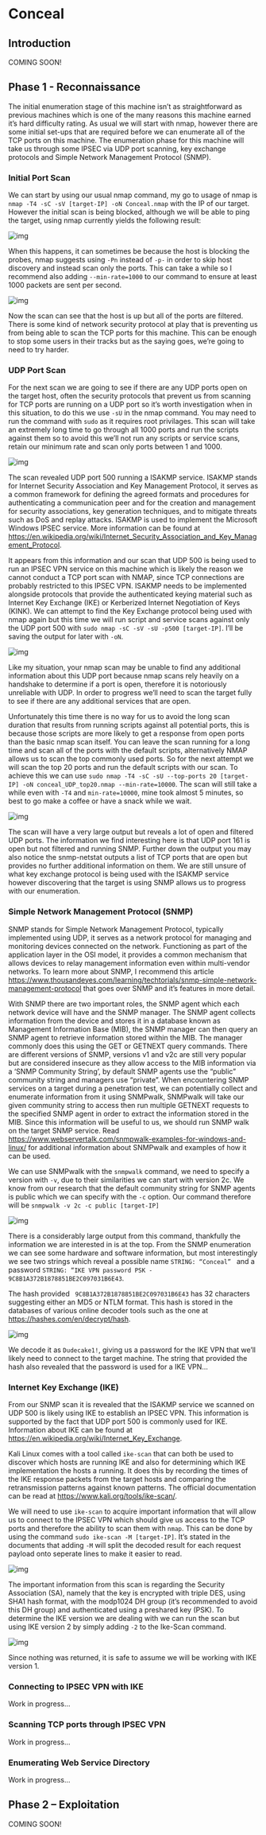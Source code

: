 # Conceal

## Introduction
COMING SOON!

## Phase 1 - Reconnaissance
The initial enumeration stage of this machine isn’t as straightforward as previous machines which is one of the many reasons this machine earned it’s hard difficulty rating. As usual we will start with nmap, however there are some initial set-ups that are required before we can enumerate all of the TCP ports on this machine. The enumeration phase for this machine will take us through some IPSEC via UDP port scanning, key exchange protocols and Simple Network Management Protocol (SNMP).

### Initial Port Scan
We can start by using our usual nmap command,  my go to usage of nmap is ``nmap -T4 -sC -sV [target-IP] -oN Conceal.nmap`` with the IP of our target. However the initial scan is being blocked, although we will be able to ping the target, using nmap currently yields the following result:

![img](assets/nmap_scan_1.png)

When this happens, it can sometimes be because the host is blocking the probes, nmap suggests using ``-Pn`` instead of ``-p-`` in order to skip host discovery and instead scan only the ports. This can take a while so I recommend also adding ``--min-rate=1000`` to our command to ensure at least 1000 packets are sent per second.

![img](assets/nmap_scan_2.png)

Now the scan can see that the host is up but all of the ports are filtered. There is some kind of network security protocol at play that is preventing us from being able to scan the TCP ports for this machine. This can be enough to stop some users in their tracks but as the saying goes, we’re going to need to try harder.

### UDP Port Scan
For the next scan we are going to see if there are any UDP ports open on the target host, often the security protocols that prevent us from scanning for TCP ports are running on a UDP port so it’s worth investigation when in this situation, to do this we use ``-sU`` in the nmap command. You may need to run the command with ``sudo`` as it requires root privilages. This scan will take an extremely long time to go through all 1000 ports and run the scripts against them so to avoid this we’ll not run any scripts or service scans, retain our minimum rate and scan only ports between 1 and 1000.

![img](assets/nmap_scan_UDP_1.png)

The scan revealed UDP port 500 running a ISAKMP service. ISAKMP stands for Internet Security Association and Key Management Protocol, it serves as a common framework for defining the agreed formats and procedures for authenticating a communication peer and for the creation and management for security associations, key generation techniques, and to mitigate threats such as DoS and replay attacks. ISAKMP is used to implement the Microsoft Windows IPSEC service. More information can be found at https://en.wikipedia.org/wiki/Internet_Security_Association_and_Key_Management_Protocol.

It appears from this information and our scan that UDP 500 is being used to run an IPSEC VPN service on this machine which is likely the reason we cannot conduct a TCP port scan with NMAP, since TCP connections are probably restricted to this IPSEC VPN. ISAKMP needs to be implemented alongside protocols that provide the authenticated keying material such as Internet Key Exchange (IKE) or Kerberized Internet Negotiation of Keys (KINK).  We can attempt to find the Key Exchange protocol being used with nmap again but this time we will run script and service scans against only the UDP port 500 with ``sudo nmap -sC -sV -sU -p500 [target-IP]``. I’ll be saving the output for later with ``-oN``.

![img](assets/nmap_scan_UDP_2.png)

Like my situation, your nmap scan may be unable to find any additional information about this UDP port because nmap scans rely heavily on a handshake to determine if a port is open, therefore it is notoriously unreliable with UDP. In order to progress we’ll need to scan the target fully to see if there are any additional services that are open.

Unfortunately this time there is no way for us to avoid the long scan duration that results from running scripts against all potential ports, this is because those scripts are more likely to get a response from open ports than the basic nmap scan itself.  You can leave the scan running for a long time and scan all of the ports with the default scripts, alternatively NMAP allows us to scan the top commonly used ports. So for the next attempt we will scan the top 20 ports and run the default scripts with our scan. To achieve this we can use ``sudo nmap -T4 -sC -sU --top-ports 20 [target-IP] -oN conceal_UDP_top20.nmap --min-rate=10000``. The scan will still take a while even with ``-T4`` and ``min-rate=10000``, mine took almost 5 minutes, so best to go make a coffee or have a snack while we wait.

![img](assets/nmap_scan_UDP_top20.png)

The scan will have a very large output but reveals a lot of open and filtered UDP ports. The information we find interesting here is that UDP port 161 is open but not filtered and running SNMP. Further down the output you may also notice the snmp-netstat outputs a list of TCP ports that are open but provides no further additional information on them. We are still unsure of what key exchange protocol is being used with the ISAKMP service however discovering that the target is using SNMP allows us to progress with our enumeration.

### Simple Network Management Protocol (SNMP)
SNMP stands for Simple Network Management Protocol, typically implemented using UDP, it serves as a network protocol for managing and monitoring devices connected on the network. Functioning as part of the application layer in the OSI model, it provides a common mechanism that allows devices to relay management information even within multi-vendor networks. To learn more about SNMP, I recommend this article https://www.thousandeyes.com/learning/techtorials/snmp-simple-network-management-protocol that goes over SNMP and it’s features in more detail.

With SNMP there are two important roles, the SNMP agent which each network device will have and the SNMP manager. The SNMP agent collects information from the device and stores it in a database known as Management Information Base (MIB), the SNMP manager can then query an SNMP agent to retrieve information stored within the MIB. The manager commonly does this using the GET or GETNEXT query commands. There are different versions of SNMP, versions v1 and v2c are still very popular but are considered insecure as they allow access to the MIB information via a ‘SNMP Community String’, by default SNMP agents use the “public” community string and managers use “private”. When encountering SNMP services on a target during a penetration test, we can potentially collect and enumerate information from it using SNMPwalk, SNMPwalk will take our given community string to access then run multiple GETNEXT requests to the specified SNMP agent in order to extract the information stored in the MIB. Since this information will be useful to us, we should run SNMP walk on the target SNMP service. Read https://www.webservertalk.com/snmpwalk-examples-for-windows-and-linux/ for additional information about SNMPwalk and examples of how it can be used.

We can use SNMPwalk with  the ``snmpwalk`` command, we need to specify a version with ``-v``, due to their similarities we can start with version 2c. We know from our research that the default community string for SNMP agents is public which we can specify with the ``-c`` option. Our command therefore will be ``snmpwalk -v 2c -c public [target-IP]``

![img](assets/snmpwalk.png)

There is a considerably large output from this command, thankfully the information we are interested in is at the top. From the SNMP enumeration we can see some hardware and software information, but most interestingly we see two strings which reveal a possible name ``STRING: “Conceal” `` and a password ``STRING: “IKE VPN password PSK - 9C8B1A372B1878851BE2C097031B6E43``. 

The hash provided `` 9C8B1A372B1878851BE2C097031B6E43`` has 32 characters suggesting either an MD5 or NTLM format. This hash is stored in the databases of various online decoder tools such as the one at https://hashes.com/en/decrypt/hash. 

![img](assets/hash_decode.png)

We decode it as ``Dudecake1!``, giving us a password for the IKE VPN that we’ll likely need to connect to the target machine.
The string that provided the hash also revealed that the password is used for a IKE VPN…

### Internet Key Exchange (IKE)
From our SNMP scan it is revealed that the ISAKMP service we scanned on UDP 500 is likely using IKE to establish an IPSEC VPN. This information is supported by the fact that UDP port 500 is commonly used for IKE. Information about IKE can be found at https://en.wikipedia.org/wiki/Internet_Key_Exchange.

Kali Linux comes with a tool called ``ike-scan`` that can both be used to discover which hosts are running IKE and also for determining which IKE implementation the hosts a running. It does this by recording the times of the IKE response packets from the target hosts and comparing the retransmission patterns against known patterns. The official documentation can be read at https://www.kali.org/tools/ike-scan/.

We will need to use ``ike-scan`` to acquire important information that will allow us to connect to the IPSEC VPN which should give us access to the TCP ports and therefore the ability to scan them with ``nmap``. This can be done by using the command ``sudo ike-scan -M [target-IP]``. It’s stated in the documents that adding ``-M`` will split the decoded result for each request payload onto seperate lines to make it easier to read.

![img](assets/ike-scan.png)

The important information from this scan is regarding the Security Association (SA), namely that the key is encrypted with triple DES, using SHA1 hash format, with the modp1024 DH group (it’s recommended to avoid this DH group) and authenticated using a preshared key (PSK). To determine the IKE version we are dealing with we can run the scan but using IKE version 2 by simply adding ``-2`` to the Ike-Scan command.

![img](assets/ike-scan-v2.png)

Since nothing was returned, it is safe to assume we will be working with IKE version 1.

### Connecting to IPSEC VPN with IKE
Work in progress...

### Scanning TCP ports through IPSEC VPN
Work in progress...

### Enumerating Web Service Directory
Work in progress...

## Phase 2 – Exploitation
COMING SOON!